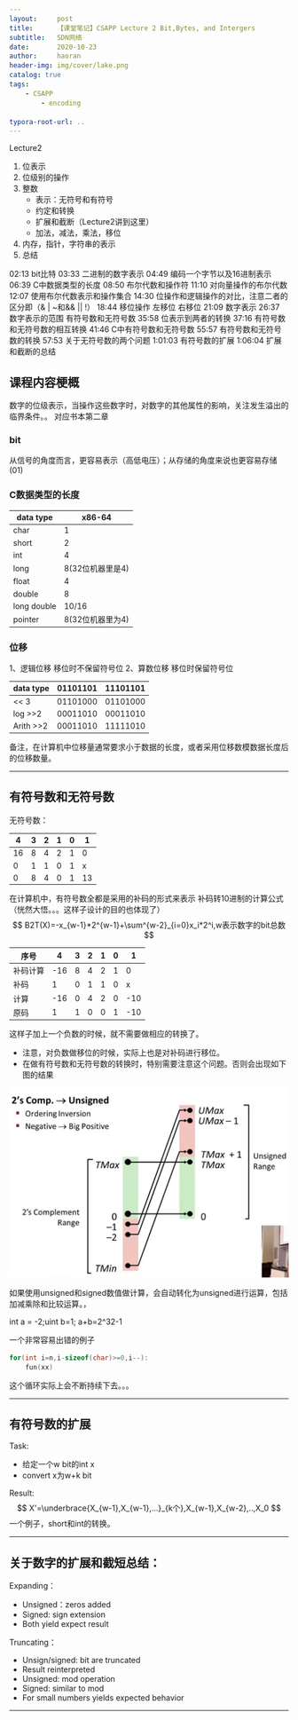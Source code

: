 ```yaml
---
layout:     post
title:      【课堂笔记】CSAPP Lecture 2 Bit,Bytes, and Intergers
subtitle:   SDN网络
date:       2020-10-23
author:     haoran
header-img: img/cover/lake.png
catalog: true
tags: 
    - CSAPP
        - encoding

typora-root-url: ..
---
```

<head>
    <script src="https://cdn.mathjax.org/mathjax/latest/MathJax.js?config=TeX-AMS-MML_HTMLorMML" type="text/javascript"></script>
    <script type="text/x-mathjax-config">
        MathJax.Hub.Config({
            tex2jax: {
            skipTags: ['script', 'noscript', 'style', 'textarea', 'pre'],
            inlineMath: [['$','$']]
            }
        });
    </script>
</head>

Lecture2

1. 位表示
2. 位级别的操作
3. 整数
   - 表示：无符号和有符号
   - 约定和转换
   - 扩展和截断（Lecture2讲到这里）
   - 加法，减法，乘法，移位
4. 内存，指针，字符串的表示
5. 总结

02:13 bit比特
03:33 二进制的数字表示
04:49 编码一个字节以及16进制表示
06:39 C中数据类型的长度
08:50 布尔代数和操作符
11:10 对向量操作的布尔代数
12:07 使用布尔代数表示和操作集合
14:30 位操作和逻辑操作的对比，注意二者的区分即（& |  ~和&& || !）
18:44 移位操作 左移位 右移位
21:09 数字表示
26:37 数字表示的范围
有符号数和无符号数
35:58 位表示到两者的转换
37:16 有符号数和无符号数的相互转换
41:46 C中有符号数和无符号数
55:57 有符号数和无符号数的转换
57:53 关于无符号数的两个问题
1:01:03 有符号数的扩展
1:06:04 扩展和截断的总结

## 课程内容梗概
数字的位级表示，当操作这些数字时，对数字的其他属性的影响，关注发生溢出的临界条件。。
对应书本第二章

### bit
从信号的角度而言，更容易表示（高低电压）；从存储的角度来说也更容易存储(01)

### C数据类型的长度

| data type   | x86-64           |
| ----------- | ---------------- |
| char        | 1                |
| short       | 2                |
| int         | 4                |
| long        | 8(32位机器里是4) |
| float       | 4                |
| double      | 8                |
| long double | 10/16            |
| pointer     | 8(32位机器里为4) |


### 位移
1、逻辑位移
移位时不保留符号位
2、算数位移
移位时保留符号位

| data type   | 01101101|11101101 |
| ----------- | --------|-------|
|<< 3    |01101000|01101000|
|log >>2 |00011010|00011010|
|Arith >>2 |00011010|11111010|

备注，在计算机中位移量通常要求小于数据的长度，或者采用位移数模数据长度后的位移数量。

---

## 有符号数和无符号数

无符号数：

|4|3|2|1|0|1|
|--|--|--|--|--|--|
|16|8|4|2|1|0|2|
|0|1|1|0|1|x|
|0|8|4|0|1|13|

在计算机中，有符号数全都是采用的补码的形式来表示
补码转10进制的计算公式（恍然大悟。。。这样子设计的目的也体现了）
$$
B2T(X)=-x_{w-1}*2^{w-1}+\sum^{w-2}_{i=0}x_i*2^i,w表示数字的bit总数
$$

|序号|4|3|2|1|0|1|
|--|--|--|--|--|--|--|
|补码计算|-16|8|4|2|1|0|2|
|补码|1|0|1|1|0|x|
|计算|-16|0|4|2|0|-10|
|原码|1|1|0|0|1|-10|

这样子加上一个负数的时候，就不需要做相应的转换了。

- 注意，对负数做移位的时候，实际上也是对补码进行移位。
- 在做有符号数和无符号数的转换时，特别需要注意这个问题。否则会出现如下图的结果

![image-20201023220709360](/img/cloudNetworkingClass/2020-10-23-CSAPP%E7%AC%94%E8%AE%B0-%E7%AC%AC%E4%BA%8C%E8%8A%82/image-20201023220709360.png)

如果使用unsigned和signed数值做计算，会自动转化为unsigned进行运算，包括加减乘除和比较运算。，

int a = -2;uint b=1;
a+b=2^32-1

一个非常容易出错的例子

```c++
for(int i=n,i-sizeof(char)>=0,i--):
    fun(xx)
```

这个循环实际上会不断持续下去。。。

----

## 有符号数的扩展

Task:

- 给定一个w bit的int x
- convert x为w+k bit

Result:
$$
X'=\underbrace{X_{w-1},X_{w-1},...}_{k个},X_{w-1},X_{w-2},..,X_0
$$
一个例子，short和int的转换。

---

## 关于数字的扩展和截短总结：

Expanding：

- Unsigned：zeros added
- Signed: sign extension
- Both yield expect result

Truncating：

- Unsign/signed: bit are truncated
- Result reinterpreted
- Unsigned: mod operation
- Signed: similar to mod
- For small numbers yields expected behavior

----



